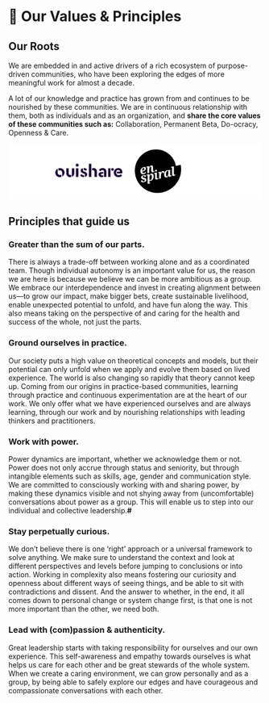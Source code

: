 # 💟 Our Values & Principles

## **Our Roots**

We are embedded in and active drivers of a rich ecosystem of purpose-driven communities, who have been exploring the edges of more meaningful work for almost a decade.&#x20;

A lot of our knowledge and practice has grown from and continues to be nourished by these communities. We are in continuous relationship with them, both as individuals and as an organization, and **share the core values of these communities such as:** Collaboration, Permanent Beta, Do-ocracy, Openness & Care.&#x20;

![ouishare.net, enspiral.com](<../.gitbook/assets/image (11).png>)

## Principles that guide us

### **Greater than the sum of our parts.**

There is always a trade-off between working alone and as a coordinated team. Though individual autonomy is an important value for us, the reason we are here is because  we believe we can be more ambitious as a group. We embrace our interdependence and invest in creating alignment between us—to grow our impact, make bigger bets, create sustainable livelihood, enable unexpected potential to unfold, and have fun along the way. This also means taking on the perspective of and caring for the health and success of the whole, not just the parts.&#x20;

### **Ground ourselves in practice.**

Our society puts a high value on theoretical concepts and models, but their potential can only unfold when we apply and evolve them based on lived experience. The world is also changing so rapidly that theory cannot keep up. Coming from our origins in practice-based communities, learning through practice and continuous experimentation are at the heart of our work. We only offer what we have experienced ourselves and are always learning, through our work and by nourishing relationships with leading thinkers and practitioners.

### **Work with power.**

Power dynamics are important, whether we acknowledge them or not. Power does not only accrue through status and seniority, but through intangible elements such as skills, age, gender and communication style. We are committed to consciously working with and sharing power, by making these dynamics visible and not shying away from (uncomfortable) conversations about power as a group. This will enable us to step into our individual and collective leadership.**#**

### **Stay perpetually curious.**

We don’t believe there is one ‘right’ approach or a universal framework to solve anything. We make sure to understand the context and look at different perspectives and levels before jumping to conclusions or into action. Working in complexity also means fostering our curiosity and openness about different ways of seeing things, and be able to sit with contradictions and dissent. And the answer to whether, in the end, it all comes down to personal change or system change first, is that one is not more important than the other, we need both.&#x20;

### **Lead with (com)passion & authenticity.**

Great leadership starts with taking responsibility for ourselves and our own experience. This self-awareness and empathy towards ourselves is what helps us care for each other and be great stewards of the whole system. When we create a caring environment, we can grow personally and as a group, by being able to safely explore our edges and have courageous and compassionate conversations with each other.
